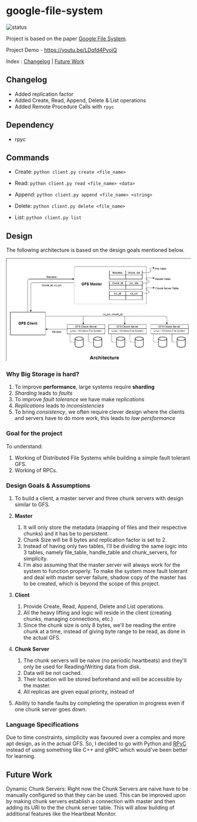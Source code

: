 # google-file-system
![status](https://img.shields.io/badge/version-0.1-85a832) 

Project is based on the paper [Google File System](https://static.googleusercontent.com/media/research.google.com/en//archive/gfs-sosp2003.pdf).

Project Demo - https://youtu.be/LDqfd4PvoiQ

Index : [Changelog](##-changelog) | [Future Work](#)


## Changelog
- Added replication factor
- Added Create, Read, Append, Delete & List operations
- Added Remote Procedure Calls with `rpyc`



## Dependency
- rpyc

## Commands
- Create: `python client.py create <file_name>` 

- Read: `python client.py read <file_name> <data>`

- Append: `python client.py append <file_name> <string>`

- Delete: `python client.py delete <file_name>`

- List: `python client.py list`


## Design 

The following architecture is based on the design goals mentioned below.

![GFS Architecture](https://github.com/rvarun11/google-file-system/blob/main/architecture.png)


### Why Big Storage is hard?
1. To improve __performance__, large systems require __sharding__
2. _Sharding_ leads to _faults_
3. To improve _fault tolerance_ we have make _replications_
4. _Replications_ leads to _inconsistencies_
5. To bring _consistency_, we often require clever design where the clients and servers have to do more work, this leads to _low persformance_


### Goal for the project
To understand:
1. Working of Distributed File Systems while building a simple fault tolerant GFS.
2. Working of RPCs.

### Design Goals & Assumptions
1. To build a client, a master server and three chunk servers with design similar to GFS.


2. **Master**
    1. It will only store the metadata (mapping of files and their respective chunks) and it has be to persistent.
    2. Chunk Size will be 8 bytes and replication factor is set to 2.
    3. Instead of having only two tables, I'll be dividing the same logic into 3 tables, namely file_table, handle_table and chunk_servers, for simplicity.
    4. I'm also assuming that the master server will always work for the system to function properly. To make the system more fault tolerant 
    and deal with master server failure, shadow copy of the master has to be created, which is beyond the scope of this project.
   
3. **Client**
    1. Provide Create, Read, Append, Delete and List operations.
    2. All the heavy lifting and logic will reside in the client (creating chunks, managing connections, etc.)
    3. Since the chunk size is only 8 bytes, we'll be reading the entire chunk at a time, instead of giving byte range to be read, as done in the
    actual GFS.
    
    
4. **Chunk Server**
    1. The chunk servers will be naive (no periodic heartbeats) and they'll only be used for Reading/Writing data from disk.
    2. Data will be not cached.
    3. Their location will be stored beforehand and will be accessible by the master.
    4. All replicas are given equal priority, instead of 

6. Ability to handle faults by completing the operation in progress even if one chunk server goes down.


### Language Specifications
Due to time constraints, simplicity was favoured over a complex and more apt design, as in the actual GFS. 
So, I decided to go with Python and [RPyC](https://rpyc.readthedocs.io/en/latest/docs/theory.html#theory) instead of using something like C++ and gRPC which would've been better for learning.

## Future Work
Dynamic Chunk Servers: Right now the Chunk Servers are naive have to be manually configured so that they can be used. This can be improved upon by making chunk servers establish a connection with master and then adding its URI to the the chunk server table. This will allow building of additional features like the Heartbeat Monitor. 
